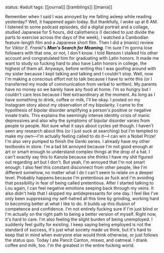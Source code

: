 status: #adult 
tags: [[journal]] [[ramblings]] [[mania]] 

Remember when I said I was annoyed by me falling asleep while reading yesterday? Well, it happened again today. But thankfully, I woke up at 6 AM. I listened to some podcast episodes, did a digital portrait and a collage, studied Japanese for 5 hours, did calisthenics (I decided to just divide the parts to exercise across the days of the week), I watched a Cambodian feature-length film and a Japanese short film. Then I did a (manic) review for *Viktor E. Frankl*'s ***Man's Search for Meaning***. I'm sure I'm gonna lose followers with that one, or not, I don't know. I told Renson I stalked his other account and congratulated him for graduating with Latin honors. It made me want to study so fucking hard to also have Latin honors in college, the highest of them all. Anyways, before writing this I was goofing around with my sister because I kept talking and talking and I couldn't stop. Well, now I'm making a conscious effort not to talk because I have to write this (or I transferred my mode of communication from verbal to written). My parents have no money so we barely have any food at home. I'm so hungry but I couldn't care less because I feel extraordinary at the moment. As long as I have something to drink, coffee or milk, I'll be okay. I posted on my Instagram story about my observation of my bipolarity. I came to the hypothesis of bipolar disorder amplifying a person's positive or negative innate traits. This explains the seemingly intense identity crisis of manic depressives and also why the symptoms of bipolar disorder varies from people to people. Not sure what it says about cycles yet though. I haven't seen any research about this (or I just suck at searching) but I'm tempted to make my own—I'm actually feeling called to do it—I can win a Nobel Prize! I'm also very pumped to finish the Genki series. I already have my other textbooks in store. I'm a tad bit annoyed because I'm not good enough at art or smart enough to understand complex things at the drop of a hat. I can't exactly say this to Kanola because she thinks I have my shit figured out regarding art but I don't. But yeah, I'm annoyed that I'm not smart enough. I also feel this constant disconnect from other people, like I'm different somehow, no matter what I do I can't seem to relate on a deeper level. Probably happens because I'm pretentious as fuck and I'm avoiding that possibility in fear of being called pretentious. After I started talking to Lou again, I can feel negative emotions seeping back through my veins. It also didn't help that I skipped my antidepressants for one day. I feel like I've only been suppressing my self-hatred all this time by grinding, working hard to becoming better at what I like to do. It builds up this illusion of competence and confidence. I'm not entirely fucking sure if I'm just blind or I'm actually on the right path to being a better version of myself. Right now, it's hard to care. I'm also feeling the slight burden of being unemployed. I suddenly feel guilty for existing. I keep saying being employed is not the standard of success, it's just what society made us think, but it's hard to keep that in mind when everyone else would think otherwise, or just follows the status quo. Today I ate Pancit Canton, *miswa*, and oatmeal. I drank coffee and milk, too. I'm the greatest in the entire fucking world.